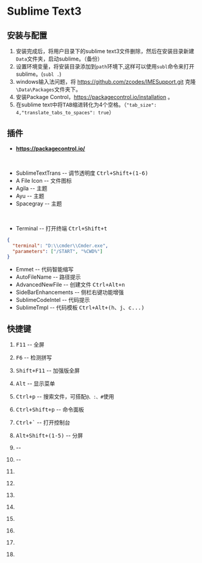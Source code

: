 # Sublime Text3

## 安装与配置

1. 安装完成后，将用户目录下的sublime text3文件删除，然后在安装目录新建```Data```文件夹，启动sublime。（备份）
2. 设置环境变量，将安装目录添加到```path```环境下,这样可以使用```subl```命令来打开sublime。(```subl .```)
3. windows输入法问题，将 https://github.com/zcodes/IMESupport.git 克隆```\Data\Packages```文件夹下。
4. 安装Package Control，https://packagecontrol.io/installation 。
5. 在sublime text中将<kbd>TAB</kbd>缩进转化为4个空格。（```"tab_size": 4,"translate_tabs_to_spaces": true```）

## 插件

- **https://packagecontrol.io/**
<br>

- SublimeTextTrans -- 调节透明度 <kbd>Ctrl+Shift+(1-6)</kbd>
- A File Icon -- 文件图标
- Agila -- 主题
- Ayu -- 主题
- Spacegray -- 主题
<br>

- Terminal -- 打开终端 <kbd>Ctrl+Shift+t</kbd>
```Json
{
  "terminal": "D:\\cmder\\Cmder.exe",
  "parameters": ["/START", "%CWD%"]
}
```
- Emmet -- 代码智能缩写
- AutoFileName -- 路径提示
- AdvancedNewFile -- 创建文件 <kbd>Ctrl+Alt+n</kbd>
- SideBarEnhancements -- 侧栏右键功能增强
- SublimeCodeIntel -- 代码提示
- SublimeTmpl -- 代码模板 <kbd>Ctrl+Alt+(h、j、c...)</kbd>

## 快捷键

1. <kbd>F11</kbd> -- 全屏
2. <kbd>F6</kbd> -- 检测拼写
3. <kbd>Shift+F11</kbd> -- 加强版全屏
4. <kbd>Alt</kbd> -- 显示菜单
5. <kbd>Ctrl+p</kbd> -- 搜索文件，可搭配```@、:、#```使用
6. <kbd>Ctrl+Shift+p</kbd> -- 命令面板
7. <kbd>Ctrl+`</kbd> -- 打开控制台
8. <kbd>Alt+Shift+(1-5)</kbd> -- 分屏
9. <kbd></kbd> --
10. <kbd></kbd> --

1. <kbd></kbd>
2. <kbd></kbd>
3. <kbd></kbd>
4. <kbd></kbd>
5. <kbd></kbd>
6. <kbd></kbd>
7. <kbd></kbd>
8. <kbd></kbd>